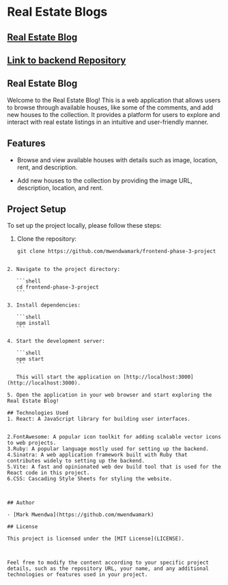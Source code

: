 # Real Estate Blogs

## [Real Estate Blog](https://phase-3-react-sinatra-project-h1sfwvu92-mwendwamark.vercel.app/)

## [Link to backend Repository](https://github.com/mwendwamark/phase-3-sinatra-react-project-cloned)

## Real Estate Blog

Welcome to the Real Estate Blog! This is a web application that allows users to browse through available houses, like some of the comments, and add new houses to the collection. It provides a platform for users to explore and interact with real estate listings in an intuitive and user-friendly manner.

## Features

- Browse and view available houses with details such as image, location, rent, and description.
<!-- - Leave comments on houses to share thoughts, opinions, or inquiries. -->
- Add new houses to the collection by providing the image URL, description, location, and rent.

## Project Setup

To set up the project locally, please follow these steps:

1. Clone the repository:

   ```shell
   git clone https://github.com/mwendwamark/frontend-phase-3-project
   ```

````

2. Navigate to the project directory:

   ```shell
   cd frontend-phase-3-project
   ```

3. Install dependencies:

   ```shell
   npm install
   ```

4. Start the development server:

   ```shell
   npm start
   ```

   This will start the application on [http://localhost:3000](http://localhost:3000).

5. Open the application in your web browser and start exploring the Real Estate Blog!

## Technologies Used
1. React: A JavaScript library for building user interfaces.


2.FontAwesome: A popular icon toolkit for adding scalable vector icons to web projects.
3.Ruby: A popular language mostly used for setting up the backend.
4.Sinatra: A web application framework built with Ruby that contributes widely to setting up the backend.
5.Vite: A fast and opinionated web dev build tool that is used for the React code in this project.
6.CSS: Cascading Style Sheets for styling the website.



## Author

- [Mark Mwendwa](https://github.com/mwendwamark)

## License

This project is licensed under the [MIT License](LICENSE).



Feel free to modify the content according to your specific project details, such as the repository URL, your name, and any additional technologies or features used in your project.
